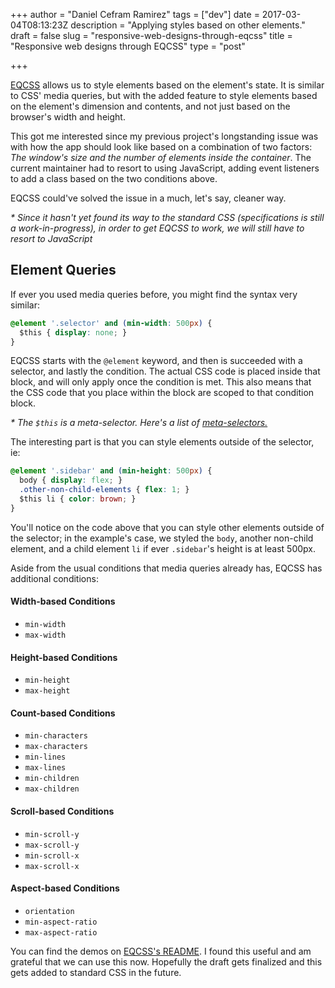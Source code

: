 +++
author = "Daniel Cefram Ramirez"
tags = ["dev"]
date = 2017-03-04T08:13:23Z
description = "Applying styles based on other elements."
draft = false
slug = "responsive-web-designs-through-eqcss"
title = "Responsive web designs through EQCSS"
type = "post"

+++

[EQCSS](https://github.com/eqcss/eqcss) allows us to style elements based on the element's state. It is similar to CSS' media queries, but with the added feature to style elements based on the element's dimension and contents, and not just based on the browser's width and height.

This got me interested since my previous project's longstanding issue was with how the app should look like based on a combination of two factors: _The window's size and the number of elements inside the container_. The current maintainer had to resort to using JavaScript, adding event listeners to add a class based on the two conditions above.

EQCSS could've solved the issue in a much, let's say, cleaner way.

_\* Since it hasn't yet found its way to the standard CSS (specifications is still a work-in-progress), in order to get EQCSS to work, we will still have to resort to JavaScript_

## Element Queries

If ever you used media queries before, you might find the syntax very similar:

```css
@element '.selector' and (min-width: 500px) {
  $this { display: none; }
}
```

EQCSS starts with the `@element` keyword, and then is succeeded with a selector, and lastly the condition. The actual CSS code is placed inside that block, and will only apply once the condition is met. This also means that the CSS code that you place within the block are scoped to that condition block.

_\* The `$this` is a meta-selector. Here's a list of [meta-selectors.](https://github.com/eqcss/eqcss#meta-selectors)_

The interesting part is that you can style elements outside of the selector, ie:

```css
@element '.sidebar' and (min-height: 500px) {
  body { display: flex; }
  .other-non-child-elements { flex: 1; }
  $this li { color: brown; }
}
```

You'll notice on the code above that you can style other elements outside of the selector; in the example's case, we styled the `body`, another non-child element, and a child element `li` if ever `.sidebar`'s height is at least 500px.

Aside from the usual conditions that media queries already has, EQCSS has additional conditions:

#### Width-based Conditions

- `min-width`
- `max-width`

#### Height-based Conditions

- `min-height`
- `max-height`

#### Count-based Conditions

- `min-characters`
- `max-characters`
- `min-lines`
- `max-lines`
- `min-children`
- `max-children`

#### Scroll-based Conditions

- `min-scroll-y`
- `max-scroll-y`
- `min-scroll-x`
- `max-scroll-x`

#### Aspect-based Conditions

- `orientation`
- `min-aspect-ratio`
- `max-aspect-ratio`

You can find the demos on [EQCSS's README](https://github.com/eqcss/eqcss#element-query-demos). I found this useful and am grateful that we can use this now. Hopefully the draft gets finalized and this gets added to standard CSS in the future.

